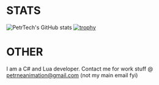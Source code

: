 # STATS
![PetrTech's GitHub stats](https://github-readme-stats.vercel.app/api?username=PetrTech&theme=algolia&show_icons=true)
[![trophy](https://github-profile-trophy.vercel.app/?username=PetrTech)](https://github.com/ryo-ma/github-profile-trophy)

# OTHER
I am a C# and Lua developer. Contact me for work stuff @ petrneanimation@gmail.com (not my main email fyi)
